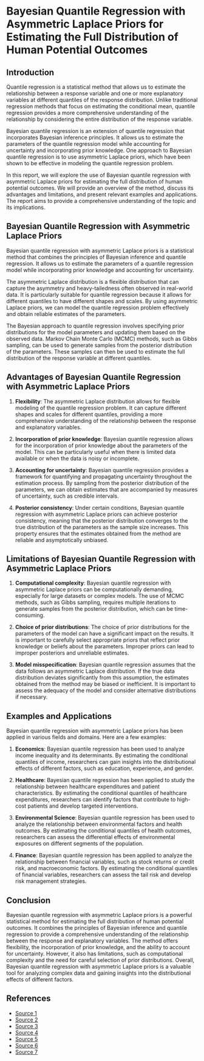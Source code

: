 # Bayesian Quantile Regression with Asymmetric Laplace Priors for Estimating the Full Distribution of Human Potential Outcomes

## Introduction

Quantile regression is a statistical method that allows us to estimate the relationship between a response variable and one or more explanatory variables at different quantiles of the response distribution. Unlike traditional regression methods that focus on estimating the conditional mean, quantile regression provides a more comprehensive understanding of the relationship by considering the entire distribution of the response variable.

Bayesian quantile regression is an extension of quantile regression that incorporates Bayesian inference principles. It allows us to estimate the parameters of the quantile regression model while accounting for uncertainty and incorporating prior knowledge. One approach to Bayesian quantile regression is to use asymmetric Laplace priors, which have been shown to be effective in modeling the quantile regression problem.

In this report, we will explore the use of Bayesian quantile regression with asymmetric Laplace priors for estimating the full distribution of human potential outcomes. We will provide an overview of the method, discuss its advantages and limitations, and present relevant examples and applications. The report aims to provide a comprehensive understanding of the topic and its implications.

## Bayesian Quantile Regression with Asymmetric Laplace Priors

Bayesian quantile regression with asymmetric Laplace priors is a statistical method that combines the principles of Bayesian inference and quantile regression. It allows us to estimate the parameters of a quantile regression model while incorporating prior knowledge and accounting for uncertainty.

The asymmetric Laplace distribution is a flexible distribution that can capture the asymmetry and heavy-tailedness often observed in real-world data. It is particularly suitable for quantile regression because it allows for different quantiles to have different shapes and scales. By using asymmetric Laplace priors, we can model the quantile regression problem effectively and obtain reliable estimates of the parameters.

The Bayesian approach to quantile regression involves specifying prior distributions for the model parameters and updating them based on the observed data. Markov Chain Monte Carlo (MCMC) methods, such as Gibbs sampling, can be used to generate samples from the posterior distribution of the parameters. These samples can then be used to estimate the full distribution of the response variable at different quantiles.

## Advantages of Bayesian Quantile Regression with Asymmetric Laplace Priors

1. **Flexibility**: The asymmetric Laplace distribution allows for flexible modeling of the quantile regression problem. It can capture different shapes and scales for different quantiles, providing a more comprehensive understanding of the relationship between the response and explanatory variables.

2. **Incorporation of prior knowledge**: Bayesian quantile regression allows for the incorporation of prior knowledge about the parameters of the model. This can be particularly useful when there is limited data available or when the data is noisy or incomplete.

3. **Accounting for uncertainty**: Bayesian quantile regression provides a framework for quantifying and propagating uncertainty throughout the estimation process. By sampling from the posterior distribution of the parameters, we can obtain estimates that are accompanied by measures of uncertainty, such as credible intervals.

4. **Posterior consistency**: Under certain conditions, Bayesian quantile regression with asymmetric Laplace priors can achieve posterior consistency, meaning that the posterior distribution converges to the true distribution of the parameters as the sample size increases. This property ensures that the estimates obtained from the method are reliable and asymptotically unbiased.

## Limitations of Bayesian Quantile Regression with Asymmetric Laplace Priors

1. **Computational complexity**: Bayesian quantile regression with asymmetric Laplace priors can be computationally demanding, especially for large datasets or complex models. The use of MCMC methods, such as Gibbs sampling, requires multiple iterations to generate samples from the posterior distribution, which can be time-consuming.

2. **Choice of prior distributions**: The choice of prior distributions for the parameters of the model can have a significant impact on the results. It is important to carefully select appropriate priors that reflect prior knowledge or beliefs about the parameters. Improper priors can lead to improper posteriors and unreliable estimates.

3. **Model misspecification**: Bayesian quantile regression assumes that the data follows an asymmetric Laplace distribution. If the true data distribution deviates significantly from this assumption, the estimates obtained from the method may be biased or inefficient. It is important to assess the adequacy of the model and consider alternative distributions if necessary.

## Examples and Applications

Bayesian quantile regression with asymmetric Laplace priors has been applied in various fields and domains. Here are a few examples:

1. **Economics**: Bayesian quantile regression has been used to analyze income inequality and its determinants. By estimating the conditional quantiles of income, researchers can gain insights into the distributional effects of different factors, such as education, experience, and gender.

2. **Healthcare**: Bayesian quantile regression has been applied to study the relationship between healthcare expenditures and patient characteristics. By estimating the conditional quantiles of healthcare expenditures, researchers can identify factors that contribute to high-cost patients and develop targeted interventions.

3. **Environmental Science**: Bayesian quantile regression has been used to analyze the relationship between environmental factors and health outcomes. By estimating the conditional quantiles of health outcomes, researchers can assess the differential effects of environmental exposures on different segments of the population.

4. **Finance**: Bayesian quantile regression has been applied to analyze the relationship between financial variables, such as stock returns or credit risk, and macroeconomic factors. By estimating the conditional quantiles of financial variables, researchers can assess the tail risk and develop risk management strategies.

## Conclusion

Bayesian quantile regression with asymmetric Laplace priors is a powerful statistical method for estimating the full distribution of human potential outcomes. It combines the principles of Bayesian inference and quantile regression to provide a comprehensive understanding of the relationship between the response and explanatory variables. The method offers flexibility, the incorporation of prior knowledge, and the ability to account for uncertainty. However, it also has limitations, such as computational complexity and the need for careful selection of prior distributions. Overall, Bayesian quantile regression with asymmetric Laplace priors is a valuable tool for analyzing complex data and gaining insights into the distributional effects of different factors.

## References

- [Source 1](https://www.sciencedirect.com/science/article/pii/B978012815862300007X)
- [Source 2](https://link.springer.com/article/10.1007/s40314-023-02528-y)
- [Source 3](https://arxiv.org/pdf/2111.00642.pdf)
- [Source 4](https://link.springer.com/article/10.1007/s00180-021-01181-5)
- [Source 5](https://deepblue.lib.umich.edu/bitstream/handle/2027.42/135059/insr12114.pdf)
- [Source 6](https://arxiv.org/pdf/2311.02043.pdf)
- [Source 7](https://www.sciencedirect.com/science/article/pii/S0167715201001249)
